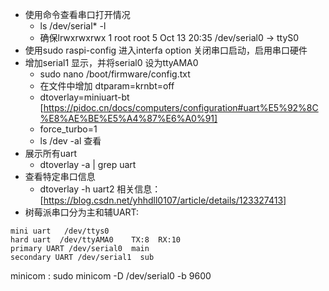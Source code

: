 - 使用命令查看串口打开情况
  - ls /dev/serial* -l
  - 确保lrwxrwxrwx 1 root root 5 Oct 13 20:35 /dev/serial0 -> ttyS0
- 使用sudo raspi-config 进入interfa option 关闭串口启动，启用串口硬件
- 增加serial1 显示，并将serial0 设为ttyAMA0
  - sudo nano /boot/firmware/config.txt
  - 在文件中增加 dtparam=krnbt=off
  - dtoverlay=miniuart-bt [https://pidoc.cn/docs/computers/configuration#uart%E5%92%8C%E8%AE%BE%E5%A4%87%E6%A0%91]
  - force_turbo=1 
  - ls /dev -al 查看
- 展示所有uart
  - dtoverlay -a | grep uart
- 查看特定串口信息
  - dtoverlay -h uart2 相关信息：[https://blog.csdn.net/yhhdll0107/article/details/123327413]
- 树莓派串口分为主和辅UART:
```
mini uart   /dev/ttys0
hard uart  /dev/ttyAMA0    TX:8  RX:10
primary UART /dev/serial0  main
secondary UART /dev/serial1  sub
```
minicom :
sudo minicom -D /dev/serial0 -b 9600